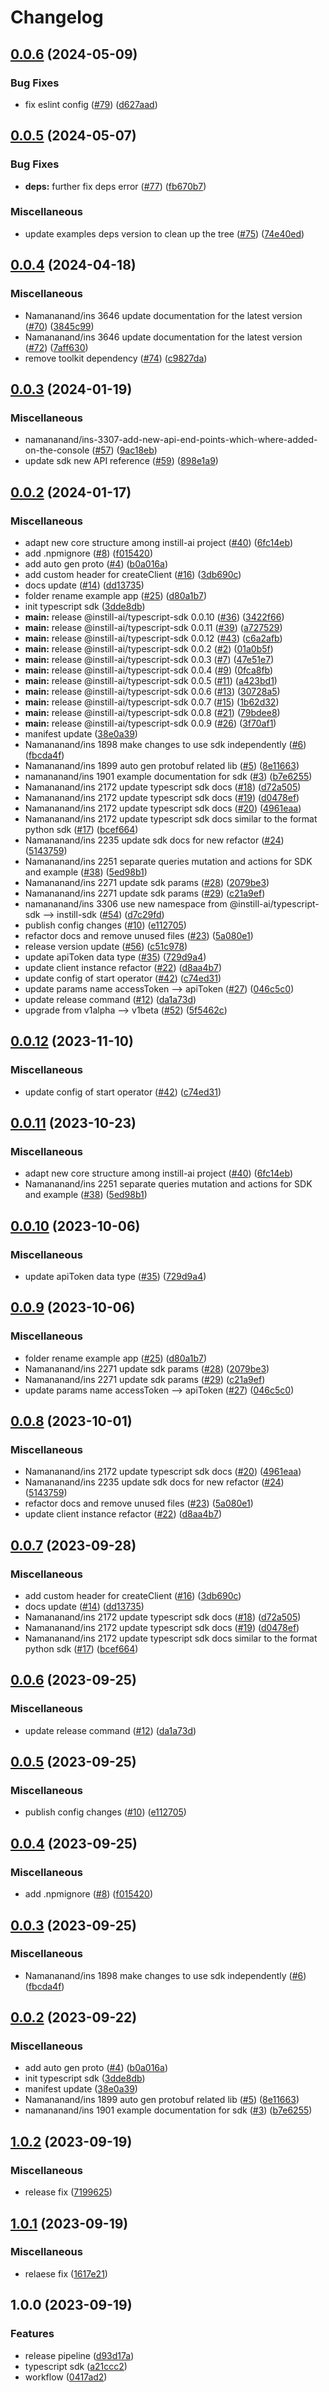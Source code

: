 # Changelog

## [0.0.6](https://github.com/instill-ai/typescript-sdk/compare/instill-sdk-v0.0.5...instill-sdk-v0.0.6) (2024-05-09)


### Bug Fixes

* fix eslint config ([#79](https://github.com/instill-ai/typescript-sdk/issues/79)) ([d627aad](https://github.com/instill-ai/typescript-sdk/commit/d627aadf8fc21140f5f3978b01a3f980735c1e1b))

## [0.0.5](https://github.com/instill-ai/typescript-sdk/compare/instill-sdk-v0.0.4...instill-sdk-v0.0.5) (2024-05-07)


### Bug Fixes

* **deps:** further fix deps error ([#77](https://github.com/instill-ai/typescript-sdk/issues/77)) ([fb670b7](https://github.com/instill-ai/typescript-sdk/commit/fb670b7a82597be51862492501c784b170dbde80))


### Miscellaneous

* update examples deps version to clean up the tree ([#75](https://github.com/instill-ai/typescript-sdk/issues/75)) ([74e40ed](https://github.com/instill-ai/typescript-sdk/commit/74e40ed91a552ae4b50629d202fc491e74919ca9))

## [0.0.4](https://github.com/instill-ai/typescript-sdk/compare/instill-sdk-v0.0.3...instill-sdk-v0.0.4) (2024-04-18)


### Miscellaneous

* Namananand/ins 3646 update documentation for the latest version ([#70](https://github.com/instill-ai/typescript-sdk/issues/70)) ([3845c99](https://github.com/instill-ai/typescript-sdk/commit/3845c99295b678168ac93b91b9bf192108e70b65))
* Namananand/ins 3646 update documentation for the latest version ([#72](https://github.com/instill-ai/typescript-sdk/issues/72)) ([7aff630](https://github.com/instill-ai/typescript-sdk/commit/7aff630e65a413e7cea79381883fd55521b8bfc2))
* remove toolkit dependency ([#74](https://github.com/instill-ai/typescript-sdk/issues/74)) ([c9827da](https://github.com/instill-ai/typescript-sdk/commit/c9827da545620a22a4087edcacb8bc386a94ec89))

## [0.0.3](https://github.com/instill-ai/typescript-sdk/compare/instill-sdk-v0.0.2...instill-sdk-v0.0.3) (2024-01-19)


### Miscellaneous

* namananand/ins-3307-add-new-api-end-points-which-where-added-on-the-console ([#57](https://github.com/instill-ai/typescript-sdk/issues/57)) ([9ac18eb](https://github.com/instill-ai/typescript-sdk/commit/9ac18eb8a538f6578f66d33b9322d84acf1c60a3))
* update sdk new API reference ([#59](https://github.com/instill-ai/typescript-sdk/issues/59)) ([898e1a9](https://github.com/instill-ai/typescript-sdk/commit/898e1a9ee25d3421eaa8cb78b74e42be3a226944))

## [0.0.2](https://github.com/instill-ai/typescript-sdk/compare/instill-sdk-v0.0.1...instill-sdk-v0.0.2) (2024-01-17)


### Miscellaneous

* adapt new core structure among instill-ai project ([#40](https://github.com/instill-ai/typescript-sdk/issues/40)) ([6fc14eb](https://github.com/instill-ai/typescript-sdk/commit/6fc14eba5a087f4008d41eca25899045d098d6a9))
* add .npmignore ([#8](https://github.com/instill-ai/typescript-sdk/issues/8)) ([f015420](https://github.com/instill-ai/typescript-sdk/commit/f015420ad4b824e039107224d42db7a7baa82fa8))
* add auto gen proto ([#4](https://github.com/instill-ai/typescript-sdk/issues/4)) ([b0a016a](https://github.com/instill-ai/typescript-sdk/commit/b0a016a43a7b9a4c89d1f2118ac8f7f603f844d6))
* add custom header for createClient ([#16](https://github.com/instill-ai/typescript-sdk/issues/16)) ([3db690c](https://github.com/instill-ai/typescript-sdk/commit/3db690c39a21e985e90ff5feaf4c17351c461ae4))
* docs update ([#14](https://github.com/instill-ai/typescript-sdk/issues/14)) ([dd13735](https://github.com/instill-ai/typescript-sdk/commit/dd13735e4ca101f708c06a8a54d26552f67061fa))
* folder rename example app ([#25](https://github.com/instill-ai/typescript-sdk/issues/25)) ([d80a1b7](https://github.com/instill-ai/typescript-sdk/commit/d80a1b75fe4b69f58047169884732956d6874c22))
* init typescript sdk ([3dde8db](https://github.com/instill-ai/typescript-sdk/commit/3dde8db9da46d13563824c3d1c2e6e666f9f4438))
* **main:** release @instill-ai/typescript-sdk 0.0.10 ([#36](https://github.com/instill-ai/typescript-sdk/issues/36)) ([3422f66](https://github.com/instill-ai/typescript-sdk/commit/3422f6695cfad050faf0eb11d29fe4afcad011e9))
* **main:** release @instill-ai/typescript-sdk 0.0.11 ([#39](https://github.com/instill-ai/typescript-sdk/issues/39)) ([a727529](https://github.com/instill-ai/typescript-sdk/commit/a7275296b082c7fbe64986bb30df4fdcdf053af2))
* **main:** release @instill-ai/typescript-sdk 0.0.12 ([#43](https://github.com/instill-ai/typescript-sdk/issues/43)) ([c6a2afb](https://github.com/instill-ai/typescript-sdk/commit/c6a2afb2db2acc7d2ba6b9e4b5dd09ffc42be505))
* **main:** release @instill-ai/typescript-sdk 0.0.2 ([#2](https://github.com/instill-ai/typescript-sdk/issues/2)) ([01a0b5f](https://github.com/instill-ai/typescript-sdk/commit/01a0b5f0c30379844b8500cd3dc89d17300af23c))
* **main:** release @instill-ai/typescript-sdk 0.0.3 ([#7](https://github.com/instill-ai/typescript-sdk/issues/7)) ([47e51e7](https://github.com/instill-ai/typescript-sdk/commit/47e51e75d149eb285533f088dffe5ea6d03d5c29))
* **main:** release @instill-ai/typescript-sdk 0.0.4 ([#9](https://github.com/instill-ai/typescript-sdk/issues/9)) ([0fca8fb](https://github.com/instill-ai/typescript-sdk/commit/0fca8fb13f015f51263c24b6b428b11643e90539))
* **main:** release @instill-ai/typescript-sdk 0.0.5 ([#11](https://github.com/instill-ai/typescript-sdk/issues/11)) ([a423bd1](https://github.com/instill-ai/typescript-sdk/commit/a423bd127a4b41cc44dd9af29268522a8bd87daf))
* **main:** release @instill-ai/typescript-sdk 0.0.6 ([#13](https://github.com/instill-ai/typescript-sdk/issues/13)) ([30728a5](https://github.com/instill-ai/typescript-sdk/commit/30728a5893629a099e1fa55b66fcd82d5b17aaad))
* **main:** release @instill-ai/typescript-sdk 0.0.7 ([#15](https://github.com/instill-ai/typescript-sdk/issues/15)) ([1b62d32](https://github.com/instill-ai/typescript-sdk/commit/1b62d32796ff9ffedf98ca399b113f12594b04d4))
* **main:** release @instill-ai/typescript-sdk 0.0.8 ([#21](https://github.com/instill-ai/typescript-sdk/issues/21)) ([79bdee8](https://github.com/instill-ai/typescript-sdk/commit/79bdee84e017208343e34174f4e27cf0d84b3c51))
* **main:** release @instill-ai/typescript-sdk 0.0.9 ([#26](https://github.com/instill-ai/typescript-sdk/issues/26)) ([3f70af1](https://github.com/instill-ai/typescript-sdk/commit/3f70af1911b4600fdc5af9daf1c6e537e10ad215))
* manifest update ([38e0a39](https://github.com/instill-ai/typescript-sdk/commit/38e0a392bebea0283b8854481532761e1ecee581))
* Namananand/ins 1898 make changes to use sdk independently ([#6](https://github.com/instill-ai/typescript-sdk/issues/6)) ([fbcda4f](https://github.com/instill-ai/typescript-sdk/commit/fbcda4fc9205f189999342194334e86c7747d2ab))
* Namananand/ins 1899 auto gen protobuf related lib ([#5](https://github.com/instill-ai/typescript-sdk/issues/5)) ([8e11663](https://github.com/instill-ai/typescript-sdk/commit/8e11663dccfd4fc6a3d5ef5a8d1d3a6538bf67b8))
* namananand/ins 1901 example documentation for sdk ([#3](https://github.com/instill-ai/typescript-sdk/issues/3)) ([b7e6255](https://github.com/instill-ai/typescript-sdk/commit/b7e6255a379b2dbf189ac9fb94c8cbdaab6c8d3b))
* Namananand/ins 2172 update typescript sdk docs  ([#18](https://github.com/instill-ai/typescript-sdk/issues/18)) ([d72a505](https://github.com/instill-ai/typescript-sdk/commit/d72a5055c2d187cf8bc6313377a129c9f509ddc2))
* Namananand/ins 2172 update typescript sdk docs ([#19](https://github.com/instill-ai/typescript-sdk/issues/19)) ([d0478ef](https://github.com/instill-ai/typescript-sdk/commit/d0478ef430b370c3a59afd368a647a7e3c4db5a6))
* Namananand/ins 2172 update typescript sdk docs ([#20](https://github.com/instill-ai/typescript-sdk/issues/20)) ([4961eaa](https://github.com/instill-ai/typescript-sdk/commit/4961eaa4303c39c4f915713582a460952788adec))
* Namananand/ins 2172 update typescript sdk docs similar to the format python sdk ([#17](https://github.com/instill-ai/typescript-sdk/issues/17)) ([bcef664](https://github.com/instill-ai/typescript-sdk/commit/bcef664c074b14a14ef62fd8644544033a6a1089))
* Namananand/ins 2235 update sdk docs for new refactor ([#24](https://github.com/instill-ai/typescript-sdk/issues/24)) ([5143759](https://github.com/instill-ai/typescript-sdk/commit/51437597201ec6de3cebd2cb6670c26802d8fbfd))
* Namananand/ins 2251 separate queries mutation and actions for SDK and example  ([#38](https://github.com/instill-ai/typescript-sdk/issues/38)) ([5ed98b1](https://github.com/instill-ai/typescript-sdk/commit/5ed98b1be71566d70ba90ac6d693b3a40253ac58))
* Namananand/ins 2271 update sdk params ([#28](https://github.com/instill-ai/typescript-sdk/issues/28)) ([2079be3](https://github.com/instill-ai/typescript-sdk/commit/2079be38c2df29da8b4130f6039d311826dd4027))
* Namananand/ins 2271 update sdk params ([#29](https://github.com/instill-ai/typescript-sdk/issues/29)) ([c21a9ef](https://github.com/instill-ai/typescript-sdk/commit/c21a9ef52c7608d31ff3b2bdc58be8a8655e648e))
* namananand/ins 3306 use new namespace from @instill-ai/typescript-sdk --&gt; instill-sdk ([#54](https://github.com/instill-ai/typescript-sdk/issues/54)) ([d7c29fd](https://github.com/instill-ai/typescript-sdk/commit/d7c29fdeb8d2d5af023689d5ac53b60cee8e2b17))
* publish config changes ([#10](https://github.com/instill-ai/typescript-sdk/issues/10)) ([e112705](https://github.com/instill-ai/typescript-sdk/commit/e112705aef6a768460e3b4dfe710ccbb7ef7db1d))
* refactor docs and remove unused files ([#23](https://github.com/instill-ai/typescript-sdk/issues/23)) ([5a080e1](https://github.com/instill-ai/typescript-sdk/commit/5a080e140e7c280d3bb5989425a2e421ce0b0682))
* release version update ([#56](https://github.com/instill-ai/typescript-sdk/issues/56)) ([c51c978](https://github.com/instill-ai/typescript-sdk/commit/c51c978bb771cba49775e0a350819bcbb5fe2dce))
* update apiToken data type ([#35](https://github.com/instill-ai/typescript-sdk/issues/35)) ([729d9a4](https://github.com/instill-ai/typescript-sdk/commit/729d9a48f9b3d97a531fb7113761eb56e87740b5))
* update client instance refactor ([#22](https://github.com/instill-ai/typescript-sdk/issues/22)) ([d8aa4b7](https://github.com/instill-ai/typescript-sdk/commit/d8aa4b71c144425be88bcf1ee6b552a249b52050))
* update config of start operator ([#42](https://github.com/instill-ai/typescript-sdk/issues/42)) ([c74ed31](https://github.com/instill-ai/typescript-sdk/commit/c74ed319e8a696e601223d622d744fdf59699614))
* update params name accessToken --&gt; apiToken ([#27](https://github.com/instill-ai/typescript-sdk/issues/27)) ([046c5c0](https://github.com/instill-ai/typescript-sdk/commit/046c5c06b28c1c01d395fc1b792349c43ff93043))
* update release command ([#12](https://github.com/instill-ai/typescript-sdk/issues/12)) ([da1a73d](https://github.com/instill-ai/typescript-sdk/commit/da1a73da6c8c7aa116ff26e293b8c940da0efb6c))
* upgrade from v1alpha --&gt; v1beta ([#52](https://github.com/instill-ai/typescript-sdk/issues/52)) ([5f5462c](https://github.com/instill-ai/typescript-sdk/commit/5f5462cdd82b22cbc367ffdc07909b989c5ee0bf))

## [0.0.12](https://github.com/instill-ai/typescript-sdk/compare/@instill-ai/typescript-sdk-v0.0.11...@instill-ai/typescript-sdk-v0.0.12) (2023-11-10)


### Miscellaneous

* update config of start operator ([#42](https://github.com/instill-ai/typescript-sdk/issues/42)) ([c74ed31](https://github.com/instill-ai/typescript-sdk/commit/c74ed319e8a696e601223d622d744fdf59699614))

## [0.0.11](https://github.com/instill-ai/typescript-sdk/compare/@instill-ai/typescript-sdk-v0.0.10...@instill-ai/typescript-sdk-v0.0.11) (2023-10-23)


### Miscellaneous

* adapt new core structure among instill-ai project ([#40](https://github.com/instill-ai/typescript-sdk/issues/40)) ([6fc14eb](https://github.com/instill-ai/typescript-sdk/commit/6fc14eba5a087f4008d41eca25899045d098d6a9))
* Namananand/ins 2251 separate queries mutation and actions for SDK and example  ([#38](https://github.com/instill-ai/typescript-sdk/issues/38)) ([5ed98b1](https://github.com/instill-ai/typescript-sdk/commit/5ed98b1be71566d70ba90ac6d693b3a40253ac58))

## [0.0.10](https://github.com/instill-ai/typescript-sdk/compare/@instill-ai/typescript-sdk-v0.0.9...@instill-ai/typescript-sdk-v0.0.10) (2023-10-06)


### Miscellaneous

* update apiToken data type ([#35](https://github.com/instill-ai/typescript-sdk/issues/35)) ([729d9a4](https://github.com/instill-ai/typescript-sdk/commit/729d9a48f9b3d97a531fb7113761eb56e87740b5))

## [0.0.9](https://github.com/instill-ai/typescript-sdk/compare/@instill-ai/typescript-sdk-v0.0.8...@instill-ai/typescript-sdk-v0.0.9) (2023-10-06)


### Miscellaneous

* folder rename example app ([#25](https://github.com/instill-ai/typescript-sdk/issues/25)) ([d80a1b7](https://github.com/instill-ai/typescript-sdk/commit/d80a1b75fe4b69f58047169884732956d6874c22))
* Namananand/ins 2271 update sdk params ([#28](https://github.com/instill-ai/typescript-sdk/issues/28)) ([2079be3](https://github.com/instill-ai/typescript-sdk/commit/2079be38c2df29da8b4130f6039d311826dd4027))
* Namananand/ins 2271 update sdk params ([#29](https://github.com/instill-ai/typescript-sdk/issues/29)) ([c21a9ef](https://github.com/instill-ai/typescript-sdk/commit/c21a9ef52c7608d31ff3b2bdc58be8a8655e648e))
* update params name accessToken --&gt; apiToken ([#27](https://github.com/instill-ai/typescript-sdk/issues/27)) ([046c5c0](https://github.com/instill-ai/typescript-sdk/commit/046c5c06b28c1c01d395fc1b792349c43ff93043))

## [0.0.8](https://github.com/instill-ai/typescript-sdk/compare/@instill-ai/typescript-sdk-v0.0.7...@instill-ai/typescript-sdk-v0.0.8) (2023-10-01)


### Miscellaneous

* Namananand/ins 2172 update typescript sdk docs ([#20](https://github.com/instill-ai/typescript-sdk/issues/20)) ([4961eaa](https://github.com/instill-ai/typescript-sdk/commit/4961eaa4303c39c4f915713582a460952788adec))
* Namananand/ins 2235 update sdk docs for new refactor ([#24](https://github.com/instill-ai/typescript-sdk/issues/24)) ([5143759](https://github.com/instill-ai/typescript-sdk/commit/51437597201ec6de3cebd2cb6670c26802d8fbfd))
* refactor docs and remove unused files ([#23](https://github.com/instill-ai/typescript-sdk/issues/23)) ([5a080e1](https://github.com/instill-ai/typescript-sdk/commit/5a080e140e7c280d3bb5989425a2e421ce0b0682))
* update client instance refactor ([#22](https://github.com/instill-ai/typescript-sdk/issues/22)) ([d8aa4b7](https://github.com/instill-ai/typescript-sdk/commit/d8aa4b71c144425be88bcf1ee6b552a249b52050))

## [0.0.7](https://github.com/instill-ai/typescript-sdk/compare/@instill-ai/typescript-sdk-v0.0.6...@instill-ai/typescript-sdk-v0.0.7) (2023-09-28)


### Miscellaneous

* add custom header for createClient ([#16](https://github.com/instill-ai/typescript-sdk/issues/16)) ([3db690c](https://github.com/instill-ai/typescript-sdk/commit/3db690c39a21e985e90ff5feaf4c17351c461ae4))
* docs update ([#14](https://github.com/instill-ai/typescript-sdk/issues/14)) ([dd13735](https://github.com/instill-ai/typescript-sdk/commit/dd13735e4ca101f708c06a8a54d26552f67061fa))
* Namananand/ins 2172 update typescript sdk docs  ([#18](https://github.com/instill-ai/typescript-sdk/issues/18)) ([d72a505](https://github.com/instill-ai/typescript-sdk/commit/d72a5055c2d187cf8bc6313377a129c9f509ddc2))
* Namananand/ins 2172 update typescript sdk docs ([#19](https://github.com/instill-ai/typescript-sdk/issues/19)) ([d0478ef](https://github.com/instill-ai/typescript-sdk/commit/d0478ef430b370c3a59afd368a647a7e3c4db5a6))
* Namananand/ins 2172 update typescript sdk docs similar to the format python sdk ([#17](https://github.com/instill-ai/typescript-sdk/issues/17)) ([bcef664](https://github.com/instill-ai/typescript-sdk/commit/bcef664c074b14a14ef62fd8644544033a6a1089))

## [0.0.6](https://github.com/instill-ai/typescript-sdk/compare/@instill-ai/typescript-sdk-v0.0.5...@instill-ai/typescript-sdk-v0.0.6) (2023-09-25)


### Miscellaneous

* update release command ([#12](https://github.com/instill-ai/typescript-sdk/issues/12)) ([da1a73d](https://github.com/instill-ai/typescript-sdk/commit/da1a73da6c8c7aa116ff26e293b8c940da0efb6c))

## [0.0.5](https://github.com/instill-ai/typescript-sdk/compare/@instill-ai/typescript-sdk-v0.0.4...@instill-ai/typescript-sdk-v0.0.5) (2023-09-25)


### Miscellaneous

* publish config changes ([#10](https://github.com/instill-ai/typescript-sdk/issues/10)) ([e112705](https://github.com/instill-ai/typescript-sdk/commit/e112705aef6a768460e3b4dfe710ccbb7ef7db1d))

## [0.0.4](https://github.com/instill-ai/typescript-sdk/compare/@instill-ai/typescript-sdk-v0.0.3...@instill-ai/typescript-sdk-v0.0.4) (2023-09-25)


### Miscellaneous

* add .npmignore ([#8](https://github.com/instill-ai/typescript-sdk/issues/8)) ([f015420](https://github.com/instill-ai/typescript-sdk/commit/f015420ad4b824e039107224d42db7a7baa82fa8))

## [0.0.3](https://github.com/instill-ai/typescript-sdk/compare/@instill-ai/typescript-sdk-v0.0.2...@instill-ai/typescript-sdk-v0.0.3) (2023-09-25)


### Miscellaneous

* Namananand/ins 1898 make changes to use sdk independently ([#6](https://github.com/instill-ai/typescript-sdk/issues/6)) ([fbcda4f](https://github.com/instill-ai/typescript-sdk/commit/fbcda4fc9205f189999342194334e86c7747d2ab))

## [0.0.2](https://github.com/instill-ai/typescript-sdk/compare/@instill-ai/typescript-sdk-v0.0.1...@instill-ai/typescript-sdk-v0.0.2) (2023-09-22)


### Miscellaneous

* add auto gen proto ([#4](https://github.com/instill-ai/typescript-sdk/issues/4)) ([b0a016a](https://github.com/instill-ai/typescript-sdk/commit/b0a016a43a7b9a4c89d1f2118ac8f7f603f844d6))
* init typescript sdk ([3dde8db](https://github.com/instill-ai/typescript-sdk/commit/3dde8db9da46d13563824c3d1c2e6e666f9f4438))
* manifest update ([38e0a39](https://github.com/instill-ai/typescript-sdk/commit/38e0a392bebea0283b8854481532761e1ecee581))
* Namananand/ins 1899 auto gen protobuf related lib ([#5](https://github.com/instill-ai/typescript-sdk/issues/5)) ([8e11663](https://github.com/instill-ai/typescript-sdk/commit/8e11663dccfd4fc6a3d5ef5a8d1d3a6538bf67b8))
* namananand/ins 1901 example documentation for sdk ([#3](https://github.com/instill-ai/typescript-sdk/issues/3)) ([b7e6255](https://github.com/instill-ai/typescript-sdk/commit/b7e6255a379b2dbf189ac9fb94c8cbdaab6c8d3b))

## [1.0.2](https://github.com/instill-ai/typescript-sdk/compare/@instill-ai/typescript-sdk-v1.0.1...@instill-ai/typescript-sdk-v1.0.2) (2023-09-19)


### Miscellaneous

* release fix ([7199625](https://github.com/instill-ai/typescript-sdk/commit/7199625a2a98aef667d2fbc8ffbf36928eff8ac5))

## [1.0.1](https://github.com/instill-ai/typescript-sdk/compare/@instill-ai/typescript-sdk-v1.0.0...@instill-ai/typescript-sdk-v1.0.1) (2023-09-19)


### Miscellaneous

* relaese fix ([1617e21](https://github.com/instill-ai/typescript-sdk/commit/1617e2102dee0bbe152f735add1bd968e245fff6))

## 1.0.0 (2023-09-19)


### Features

* release pipeline ([d93d17a](https://github.com/instill-ai/typescript-sdk/commit/d93d17a6a518d470eecc09a95bab70ba9eed0c0c))
* typescript sdk ([a21ccc2](https://github.com/instill-ai/typescript-sdk/commit/a21ccc2a392d867c6a50e5a709cc4294dc2fd4f0))
* workflow ([0417ad2](https://github.com/instill-ai/typescript-sdk/commit/0417ad2006bc82b0e6f7d47159c2c07ebd23a6c3))
